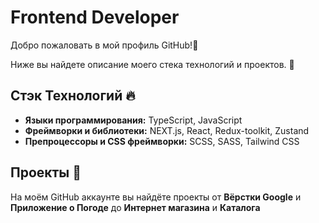<h1>Frontend Developer</h1>

Добро пожаловать в мой профиль GitHub!👋 <br>

Ниже вы найдете описание моего стека технологий и проектов. 🙂

## Стэк Технологий 🔥

- **Языки программирования:** TypeScript, JavaScript
- **Фреймворки и библиотеки:** NEXT.js, React, Redux-toolkit, Zustand
- **Препроцессоры и CSS фреймворки:** SCSS, SASS, Tailwind CSS

## Проекты 🚀

На моём GitHub аккаунте вы найдёте проекты от **Вёрстки Google** и **Приложение о Погоде** до **Интернет магазина** и **Каталога**
